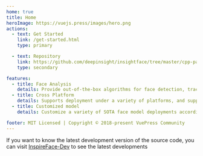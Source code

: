 ```yaml
---
home: true
title: Home
heroImage: https://vuejs.press/images/hero.png
actions:
  - text: Get Started
    link: /get-started.html
    type: primary

  - text: Repository
    link: https://github.com/deepinsight/insightface/tree/master/cpp-package/inspireface
    type: secondary

features:
  - title: Face Analysis
    details: Provide out-of-the-box algorithms for face detection, tracking, recognition, key point detection and various facial expression state analysis.
  - title: Cross Platform
    details: Supports deployment under a variety of platforms, and supports CPU, NPU, GPU and other devices to accelerate inference.
  - title: Customized model
    details: Customize a variety of SOTA face model deployments according to your needs.

footer: MIT Licensed | Copyright © 2018-present VuePress Community
---
```


If you want to know the latest development version of the source code, you can visit [InspireFace-Dev](https://github.com/HyperInspire/InspireFace) to see the latest developments

[default-theme-home]: https://vuejs.press/reference/default-theme/frontmatter.html#home-page
